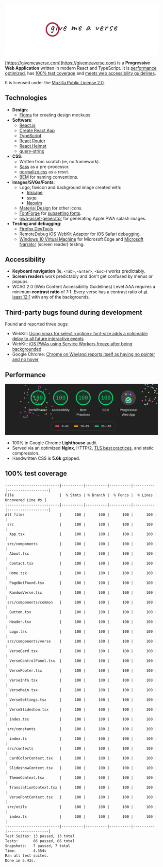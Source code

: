 [![Give Me A Verse](./assets/images/logo.png)](https://givemeaverse.com)

[https://givemeaverse.com](https://givemeaverse.com) is a **Progressive Web
Application** written in modern React and TypeScript. It is [performance
optimized](#performance), has [100% test coverage](#100-test-coverage) and
[meets web accessibility guidelines](#accessibility).

It is licensed under the [Mozilla Public License 2.0](LICENSE).

## Technologies

- **Design**:
  - [Figma](https://www.figma.com/) for creating design mockups.
- **Software**:
  - [React.js](https://reactjs.org/)
  - [Create React App](https://create-react-app.dev/)
  - [TypeScript](https://www.typescriptlang.org/)
  - [React Router](https://reacttraining.com/react-router/)
  - [React Helmet](https://github.com/nfl/react-helmet)
  - [query-string](https://www.npmjs.com/package/query-string)
- **CSS**:
  - Written from scratch (ie, no framework).
  - [Sass](https://sass-lang.com/) as a pre-processor.
  - [normalize.css](https://necolas.github.io/normalize.css/) as a reset.
  - [BEM](http://getbem.com/) for naming conventions.
- **Images/SVGs/Fonts**:
  - Logo, favicon and background image created with:
    - [Inkcape](https://inkscape.org/)
    - [svgo](https://github.com/svg/svgo)
    - [Neovim](https://neovim.io/)
  - [Material Design](https://material.io/resources/icons/) for other icons.
  - [FontForge](https://fontforge.org/) for
    [subsetting fonts](src/stylesheets/base/_fonts.scss#L8-L10).
  - [pwa-asset-generator](https://github.com/onderceylan/pwa-asset-generator)
    for generating Apple PWA splash images.
- **Testing and debugging**:
  - [Firefox DevTools](https://developer.mozilla.org/en-US/docs/Tools)
  - [RemoteDebug iOS WebKit Adaptor](https://github.com/RemoteDebug/remotedebug-ios-webkit-adapter)
    for iOS Safari debugging.
  - [Windows 10 Virtual Machine](https://developer.microsoft.com/en-us/microsoft-edge/tools/vms/)
    for Microsoft Edge and
    [Microsoft Narrator](https://en.wikipedia.org/wiki/Microsoft_Narrator)
    (screen reader) testing.

## Accessibility

- **Keyboard navigation** (ie, `<Tab>`, `<Enter>`, `<Esc>`) works predictably.
- **Screen readers** work predictably and don't get confused by menus or
  popups.
- WCAG 2.0 (Web Content Accessibility Guidelines) Level AAA requires a minimum
  **contrast ratio** of 7:1. Every verse has a contrast ratio of [at least
  12:1](src/stylesheets/abstracts/_variables.scss) with any of the backgrounds.

## Third-party bugs found during development

Found and reported three bugs:

- WebKit: [Using vmax for select \<option\> font-size adds a noticeable delay to all
  future interactive events](https://bugs.webkit.org/show_bug.cgi?id=210714)
- WebKit: [iOS PWAs using Service Workers freeze after being
  backgrounded](https://bugs.webkit.org/show_bug.cgi?id=211018)
- Google Chrome: [Chrome on Wayland reports itself as having no pointer and no
  hover](https://bugs.chromium.org/p/chromium/issues/detail?id=1072212)

## Performance

![Google Chrome Lighthouse Audit](./assets/images/lighthouse.png)

- 100% in Google Chrome **Lighthouse** audit.
- Served via an optimized **Nginx**, HTTP/2, [TLS best
  practices](https://wiki.mozilla.org/Security/Server_Side_TLS),
  and static compression.
- Handwritten CSS is **5.6k** gzipped.

## 100% test coverage

```
-------------------------|----------|----------|----------|----------|-------------------|
File                     |  % Stmts | % Branch |  % Funcs |  % Lines | Uncovered Line #s |
-------------------------|----------|----------|----------|----------|-------------------|
All files                |      100 |      100 |      100 |      100 |                   |
 src                     |      100 |      100 |      100 |      100 |                   |
  App.tsx                |      100 |      100 |      100 |      100 |                   |
 src/components          |      100 |      100 |      100 |      100 |                   |
  About.tsx              |      100 |      100 |      100 |      100 |                   |
  Contact.tsx            |      100 |      100 |      100 |      100 |                   |
  Home.tsx               |      100 |      100 |      100 |      100 |                   |
  PageNotFound.tsx       |      100 |      100 |      100 |      100 |                   |
  RandomVerse.tsx        |      100 |      100 |      100 |      100 |                   |
 src/components/common   |      100 |      100 |      100 |      100 |                   |
  Button.tsx             |      100 |      100 |      100 |      100 |                   |
  Header.tsx             |      100 |      100 |      100 |      100 |                   |
  Logo.tsx               |      100 |      100 |      100 |      100 |                   |
 src/components/verse    |      100 |      100 |      100 |      100 |                   |
  VerseCard.tsx          |      100 |      100 |      100 |      100 |                   |
  VerseControlPanel.tsx  |      100 |      100 |      100 |      100 |                   |
  VerseFooter.tsx        |      100 |      100 |      100 |      100 |                   |
  VerseInfo.tsx          |      100 |      100 |      100 |      100 |                   |
  VerseMain.tsx          |      100 |      100 |      100 |      100 |                   |
  VerseSettings.tsx      |      100 |      100 |      100 |      100 |                   |
  VerseSlideshow.tsx     |      100 |      100 |      100 |      100 |                   |
  index.tsx              |      100 |      100 |      100 |      100 |                   |
 src/constants           |      100 |      100 |      100 |      100 |                   |
  index.ts               |      100 |      100 |      100 |      100 |                   |
 src/contexts            |      100 |      100 |      100 |      100 |                   |
  CardColorContext.tsx   |      100 |      100 |      100 |      100 |                   |
  SlideshowContext.tsx   |      100 |      100 |      100 |      100 |                   |
  ThemeContext.tsx       |      100 |      100 |      100 |      100 |                   |
  TranslationContext.tsx |      100 |      100 |      100 |      100 |                   |
  VerseFontContext.tsx   |      100 |      100 |      100 |      100 |                   |
 src/utils               |      100 |      100 |      100 |      100 |                   |
  index.ts               |      100 |      100 |      100 |      100 |                   |
-------------------------|----------|----------|----------|----------|-------------------|
Test Suites: 13 passed, 13 total
Tests:       86 passed, 86 total
Snapshots:   7 passed, 7 total
Time:        4.554s
Ran all test suites.
Done in 5.43s.
```
